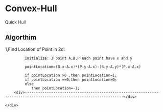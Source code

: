 # Convex-Hull
Quick Hull

<h2>Algorthim</h2>
    <div>
       1,Find Location of Point in 2d:
             
             initialize: 3 point A,B,P each point have x and y
                        
             pointLocation=(B.x-A.x)*(P.y-A.x)-(B.y-A.y)*(P.x-A.x)
             
             if pointLocation >0 ,then pointLocation=1;
             if pointLocation ==0,then pointLocation=0;
             else 
                then pointLocation=-1;
        <div>-------------------------------------------------------------------------------------------------------------------</div>

    </div>
